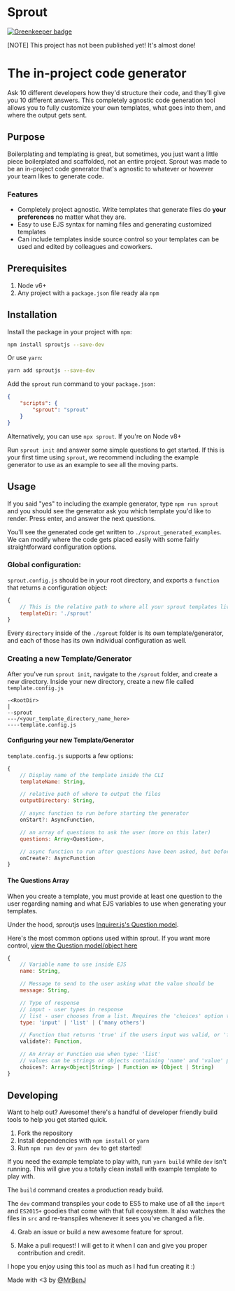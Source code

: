 Sprout
======

[![Greenkeeper badge](https://badges.greenkeeper.io/MrBenJ/sproutjs.svg)](https://greenkeeper.io/)

[NOTE] This project has not been published yet! It's almost done!

# The in-project code generator

Ask 10 different developers how they'd structure their code, and they'll give you 10 different answers. This completely agnostic code generation tool allows you to fully customize your own templates, what goes into them, and where the output gets sent.

## Purpose

Boilerplating and templating is great, but sometimes, you just want a little piece boilerplated and scaffolded, not an entire project. Sprout was made to be an in-project code generator that's agnostic to whatever or however your team likes to generate code.

### Features

* Completely project agnostic. Write templates that generate files do **your preferences** no matter what they are.
* Easy to use EJS syntax for naming files and generating customized templates
* Can include templates inside source control so your templates can be used and edited by colleagues and coworkers.


## Prerequisites

1. Node v6+
2. Any project with a `package.json` file ready ala `npm`
## Installation

Install the package in your project with `npm`:

```sh
npm install sproutjs --save-dev

```

Or use `yarn`:

```sh
yarn add sproutjs --save-dev
```

Add the `sprout` run command to your `package.json`:

```json
{
    "scripts": {
        "sprout": "sprout"
    }
}
```

Alternatively, you can use `npx sprout`. If you're on Node v8+

Run `sprout init` and answer some simple questions to get started.
If this is your first time using `sprout`, we recommend including the example generator to use as an example to see all the moving parts.

## Usage

If you said "yes" to including the example generator, type `npm run sprout` and you should see the generator ask you which template you'd like to render. Press enter, and answer the next questions.

You'll see the generated code get written to `./sprout_generated_examples`. We can modify where the code gets placed easily with some fairly straightforward configuration options.

### Global configuration:

`sprout.config.js` should be in your root directory, and exports a `function` that returns a configuration object:

```js
{
    // This is the relative path to where all your sprout templates live.
    templateDir: './sprout'
}
```

Every `directory` inside of the `./sprout` folder is its own template/generator, and each of those has its own individual configuration as well.

### Creating a new Template/Generator

After you've run `sprout init`, navigate to the `/sprout` folder, and create a new directory. Inside your new directory, create a new file called `template.config.js`

```
-<RootDir>
|
--sprout
---/<your_template_directory_name_here>
----template.config.js
```

#### Configuring your new Template/Generator

`template.config.js` supports a few options:

```js
{
    // Display name of the template inside the CLI
    templateName: String,

    // relative path of where to output the files
    outputDirectory: String,

    // async function to run before starting the generator
    onStart?: AsyncFunction,

    // an array of questions to ask the user (more on this later)
    questions: Array<Question>,

    // async function to run after questions have been asked, but before creating the templates
    onCreate?: AsyncFunction
}
```

#### The Questions Array

When you create a template, you must provide at least one question to the user regarding naming and what EJS variables to use when generating your templates.

Under the hood, sproutjs uses [Inquirer.js's Question model](https://github.com/SBoudrias/Inquirer.js/#question).

Here's the most common options used within sprout. If you want more control, [view the Question model/object here](https://github.com/SBoudrias/Inquirer.js/#question)

```js
{
    // Variable name to use inside EJS
    name: String,

    // Message to send to the user asking what the value should be
    message: String,

    // Type of response
    // input - user types in response
    // list - user chooses from a list. Requires the 'choices' option to be an Array or Function
    type: 'input' | 'list' | ('many others')

    // Function that returns 'true' if the users input was valid, or 'false' if invalid.
    validate?: Function,

    // An Array or Function use when type: 'list'
    // values can be strings or objects containing 'name' and 'value' props.
    choices?: Array<Object|String> | Function => (Object | String)
}
```

## Developing

Want to help out? Awesome! there's a handful of developer friendly build tools to help you get started quick.

1. Fork the repository
2. Install dependencies with `npm install` or `yarn`
3. Run `npm run dev` or `yarn dev` to get started!

If you need the example template to play with, run `yarn build` while `dev` isn't running. This will give you a totally clean install with example template to play with.

The `build` command creates a production ready build.

The `dev` command transpiles your code to ES5 to make use of all the `import` and `ES2015+` goodies that come with that full ecosystem. It also watches the files in `src` and re-transpiles whenever it sees you've changed a file.

4. Grab an issue or build a new awesome feature for sprout.

5. Make a pull request! I will get to it when I can and give you proper contribution and credit.


I hope you enjoy using this tool as much as I had fun creating it :)

Made with <3 by [@MrBenJ](https://www.github.com/MrBenJ)
